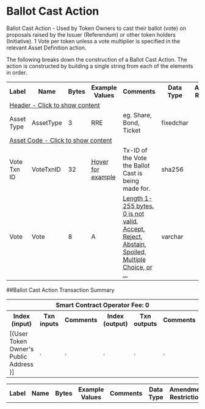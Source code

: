 


# Ballot Cast Action

Ballot Cast Action -  Used by Token Owners to cast their ballot (vote) on proposals raised by the Issuer (Referendum) or other token holders (Initiative). 1 Vote per token unless a vote multiplier is specified in the relevant Asset Definition action.

The following breaks down the construction of a Ballot Cast Action. The action is constructed by building a single string from each of the elements in order.

<div class="ritz grid-container" dir="ltr">
    <table class="waffle" cellspacing="0" cellpadding="0" table-layout=fixed width=100%>
         <tr style='height:19px;'>
            <th style="width:9%" class="s0">Label</th>
            <th style="width:9%" class="s1">Name</th>
            <th style="width:2%" class="s1">Bytes</th>
            <th style="width:25%" class="s1">Example Values</th>
            <th style="width:36%" class="s1">Comments</th>
            <th style="width:5%" class="s1">Data Type</th>
            <th class="s1">Amendment Restrictions</th>
        </tr>
        <tr>
            <td class="g5" colspan="7">
                <a href="javascript:;" data-popover="type-Header">
                   Header - Click to show content
                </a>
             </td>
        </tr>
        <tr>
            <td class="g9">Asset Type</td>
            <td class="g10">AssetType</td>
            <td class="g10">3</td>
            <td class="g10">RRE</td>
            <td class="g10">eg. Share, Bond, Ticket</td>
            <td class="g10">fixedchar</td>
            <td class="g10"></td>
        </tr>
        <tr>
            <td class="g5" colspan="7">
                <a href="javascript:;" data-popover="type-AssetCode">
                   Asset Code - Click to show content
                </a>
            </td>
        </tr>
        <tr>
            <td class="g9">Vote Txn ID</td>
            <td class="g10">VoteTxnID</td>
            <td class="g10">32</td>
            <td class="g10"><abbr title="f3318be9fb3f73e53b29868beae46b42911c2116f979a5d3284face90746cb37">Hover for example</abbr></td>
            <td class="g10">Tx-ID of the Vote the Ballot Cast is being made for.</td>
            <td class="g10">sha256</td>
            <td class="g10"></td>
        </tr>
        <tr>
            <td class="g9">Vote</td>
            <td class="g10">Vote</td>
            <td class="g10">8</td>
            <td class="g10">A</td>
            <td class="g10"><abbr title="Length 1-255 bytes. 0 is not valid. Accept, Reject, Abstain, Spoiled, Multiple Choice, or Preference List. 15 options total. Order of preference.  1st position = 1st choice. 2nd position = 2nd choice, etc.  A is always Accept and B is always reject in a Y/N votes.">Length 1-255 bytes. 0 is not valid. Accept, Reject, Abstain, Spoiled, Multiple Choice, or  ...</abbr></td>
            <td class="g10">varchar</td>
            <td class="g10"></td>
        </tr>
    </table>
</div>

##Ballot Cast Action Transaction Summary

<div class="ritz grid-container" dir="ltr">
    <table class="waffle" cellspacing="0" cellpadding="0" table-layout=fixed width=100%>
         <tr style='height:19px;'>
            <th class="s0" colspan="6">Smart Contract Operator Fee: 0</th>
       </tr>
         <tr style='height:19px;'>
            <th style="width:10%" class="s0">Index (input)</th>
            <th style="width:20%" class="s1">Txn inputs</th>
            <th style="width:20%" class="s1">Comments</th>
            <th style="width:10%" class="s1">Index (output)</th>
            <th style="width:20%" class="s1">Txn outputs</th>
            <th class="s1">Comments</th>
       </tr>
       <tr>
            <td class="g5">[{User Token Owner's Public Address }]</td>
            <td class="g6">.</td>
            <td class="g6">.</td>
            <td class="g10">.</td>
            <td class="g10">.</td>
            <td class="g10">.</td>
        </tr>
    </table>
</div>



<div class="ui modal" id="type-Header">
    <i class="close icon"></i>
    <div class="content docs-content">
        <table class="ui table">
            <tr style='height:19px;'>
                <th style="width:5%" class="s1">Label</th>
                <th style="width:9%" class="s1">Name</th>
                <th style="width:3%" class="s1">Bytes</th>
                <th style="width:33%" class="s1">Example Values</th>
                <th style="width:26%" class="s1">Comments</th>
                <th style="width:5%" class="s1">Data Type</th>
                <th class="s2">Amendment Restrictions</th>
            </tr>
        </table>
    </div>
</div>

